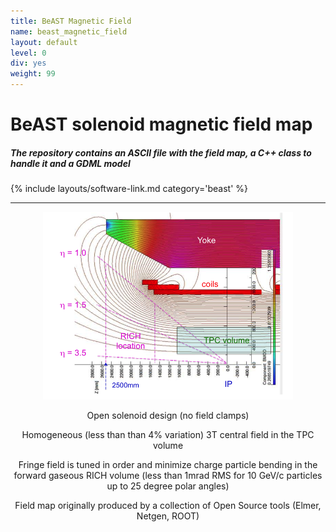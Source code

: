 ```yaml
---
title: BeAST Magnetic Field
name: beast_magnetic_field
layout: default
level: 0
div: yes
weight: 99
---
```

# BeAST solenoid magnetic field map 

##### The repository contains an ASCII file with the field map, a C++ class to handle it and a GDML model

{% include layouts/software-link.md category='beast' %}

<div class="row">
  <div class="col-sm-13 blog-main">
    <hr>
    <center>
      <div class="row">
        <div class="col-sm-6">
	  <img src="/assets/images/site/beast-opera-map.png" width="400"/>
        </div>
        <div class="col-sm-6">
          <p class="lead">
	      Open solenoid design (no field clamps) 
	  </p>
          <p class="lead">
	      Homogeneous (less than than 4% variation) 3T central field in the TPC volume 
	  </p>
          <p class="lead">
	      Fringe field is tuned in order and minimize charge particle bending in the forward
	      gaseous RICH volume (less than 1mrad RMS for 10 GeV/c particles up to 25 degree
	      polar angles)
	  </p>   
          <p class="lead">
	      Field map originally produced by a collection of Open Source tools (Elmer, Netgen, ROOT)
	  </p> 
	</div>
      </div>
    </center>
  </div>
</div>
